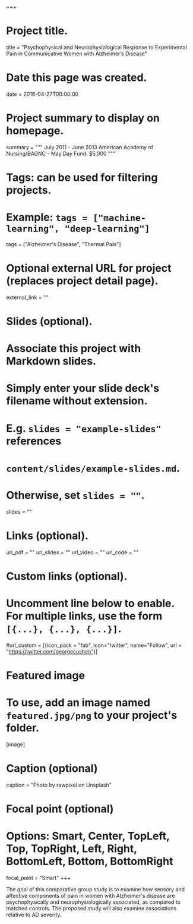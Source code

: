 +++
# Project title.
title = "Psychophysical and Neurophysiological Response to Experimental Pain in Communicative Women with Alzheimer’s Disease"

# Date this page was created.
date = 2016-04-27T00:00:00

# Project summary to display on homepage.
summary = """
July 2011 - June 2013 
American Academy of Nursing/BAGNC - May Day Fund: $5,000
"""

# Tags: can be used for filtering projects.
# Example: `tags = ["machine-learning", "deep-learning"]`
tags = ["Alzheimer's Disease", "Thermal Pain"]

# Optional external URL for project (replaces project detail page).
external_link = ""

# Slides (optional).
#   Associate this project with Markdown slides.
#   Simply enter your slide deck's filename without extension.
#   E.g. `slides = "example-slides"` references 
#   `content/slides/example-slides.md`.
#   Otherwise, set `slides = ""`.
slides = ""

# Links (optional).
url_pdf = ""
url_slides = ""
url_video = ""
url_code = ""

# Custom links (optional).
#   Uncomment line below to enable. For multiple links, use the form `[{...}, {...}, {...}]`.
#url_custom = [{icon_pack = "fab", icon="twitter", name="Follow", url = "https://twitter.com/georgecushen"}]

# Featured image
# To use, add an image named `featured.jpg/png` to your project's folder. 
[image]
  # Caption (optional)
  caption = "Photo by rawpixel on Unsplash"
  
  # Focal point (optional)
  # Options: Smart, Center, TopLeft, Top, TopRight, Left, Right, BottomLeft, Bottom, BottomRight
  focal_point = "Smart"
+++

The goal of this comparative group study is to examine how sensory and affective components of pain in women with Alzheimer's disease are psychophysically and neurophysiologically associated, as compared to matched controls. The proposed study will also examine associations relative to AD severity.